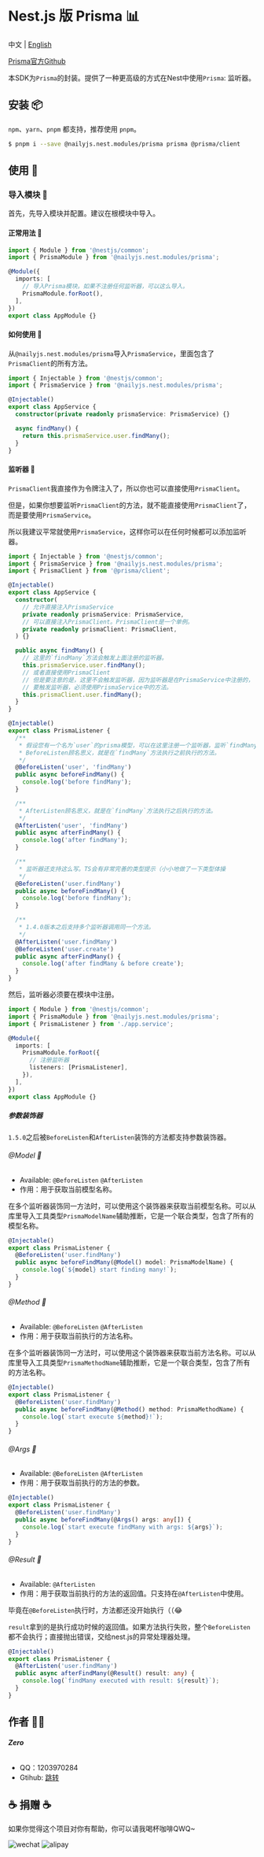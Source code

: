 # Nest.js 版 Prisma 📊

中文 | [English](./README_EN.md)

[Prisma官方Github](https://github.com/prisma)

本SDK为`Prisma`的封装。提供了一种更高级的方式在Nest中使用`Prisma`: 监听器。

## 安装 📦

`npm`、`yarn`、`pnpm` 都支持，推荐使用 `pnpm`。

```bash
$ pnpm i --save @nailyjs.nest.modules/prisma prisma @prisma/client
```

## 使用 👋

### 导入模块 🧩

首先，先导入模块并配置。建议在根模块中导入。

#### 正常用法 🚀

```typescript
import { Module } from '@nestjs/common';
import { PrismaModule } from '@nailyjs.nest.modules/prisma';

@Module({
  imports: [
    // 导入Prisma模块。如果不注册任何监听器，可以这么导入。
    PrismaModule.forRoot(),
  ],
})
export class AppModule {}
```

#### 如何使用 🍞

从`@nailyjs.nest.modules/prisma`导入`PrismaService`，里面包含了`PrismaClient`的所有方法。

```typescript
import { Injectable } from '@nestjs/common';
import { PrismaService } from '@nailyjs.nest.modules/prisma';

@Injectable()
export class AppService {
  constructor(private readonly prismaService: PrismaService) {}

  async findMany() {
    return this.prismaService.user.findMany();
  }
}
```

#### 监听器 🎉

`PrismaClient`我直接作为令牌注入了，所以你也可以直接使用`PrismaClient`。

但是，如果你想要监听`PrismaClient`的方法，就不能直接使用`PrismaClient`了，而是要使用`PrismaService`。

所以我建议平常就使用`PrismaService`，这样你可以在任何时候都可以添加监听器。

```typescript
import { Injectable } from '@nestjs/common';
import { PrismaService } from '@nailyjs.nest.modules/prisma';
import { PrismaClient } from '@prisma/client';

@Injectable()
export class AppService {
  constructor(
    // 允许直接注入PrismaService
    private readonly prismaService: PrismaService,
    // 可以直接注入PrismaClient。PrismaClient是一个单例。
    private readonly prismaClient: PrismaClient,
  ) {}

  public async findMany() {
    // 这里的`findMany`方法会触发上面注册的监听器。
    this.prismaService.user.findMany();
    // 或者直接使用PrismaClient
    // 但是要注意的是，这里不会触发监听器，因为监听器是在PrismaService中注册的，
    // 要触发监听器，必须使用PrismaService中的方法。
    this.prismaClient.user.findMany();
  }
}

@Injectable()
export class PrismaListener {
  /**
   * 假设您有一个名为`user`的prisma模型，可以在这里注册一个监听器，监听`findMany`事件。
   * BeforeListen顾名思义，就是在`findMany`方法执行之前执行的方法。
   */
  @BeforeListen('user', 'findMany')
  public async beforeFindMany() {
    console.log('before findMany');
  }

  /**
   * AfterListen顾名思义，就是在`findMany`方法执行之后执行的方法。
   */
  @AfterListen('user', 'findMany')
  public async afterFindMany() {
    console.log('after findMany');
  }

  /**
   * 监听器还支持这么写。TS会有非常完善的类型提示（小小地做了一下类型体操
   */
  @BeforeListen('user.findMany')
  public async beforeFindMany() {
    console.log('before findMany');
  }

  /**
   * 1.4.0版本之后支持多个监听器调用同一个方法。
   */
  @AfterListen('user.findMany')
  @BeforeListen('user.create')
  public async afterFindMany() {
    console.log('after findMany & before create');
  }
}
```

然后，监听器必须要在模块中注册。

```typescript
import { Module } from '@nestjs/common';
import { PrismaModule } from '@nailyjs.nest.modules/prisma';
import { PrismaListener } from './app.service';

@Module({
  imports: [
    PrismaModule.forRoot({
      // 注册监听器
      listeners: [PrismaListener],
    }),
  ],
})
export class AppModule {}
```

##### 参数装饰器

`1.5.0`之后被`BeforeListen`和`AfterListen`装饰的方法都支持参数装饰器。

###### @Model 💎

- Available: `@BeforeListen` `@AfterListen`
- 作用：用于获取当前模型名称。

在多个监听器装饰同一方法时，可以使用这个装饰器来获取当前模型名称。可以从库里导入工具类型`PrismaModelName`辅助推断，它是一个联合类型，包含了所有的模型名称。

```typescript
@Injectable()
export class PrismaListener {
  @BeforeListen('user.findMany')
  public async beforeFindMany(@Model() model: PrismaModelName) {
    console.log(`${model} start finding many!`);
  }
}
```

###### @Method 💎

- Available: `@BeforeListen` `@AfterListen`
- 作用：用于获取当前执行的方法名称。

在多个监听器装饰同一方法时，可以使用这个装饰器来获取当前方法名称。可以从库里导入工具类型`PrismaMethodName`辅助推断，它是一个联合类型，包含了所有的方法名称。

```typescript
@Injectable()
export class PrismaListener {
  @BeforeListen('user.findMany')
  public async beforeFindMany(@Method() method: PrismaMethodName) {
    console.log(`start execute ${method}!`);
  }
}
```

###### @Args 💎

- Available: `@BeforeListen` `@AfterListen`
- 作用：用于获取当前执行的方法的参数。

```typescript
@Injectable()
export class PrismaListener {
  @BeforeListen('user.findMany')
  public async beforeFindMany(@Args() args: any[]) {
    console.log(`start execute findMany with args: ${args}`);
  }
}
```

###### @Result 💎

- Available: `@AfterListen`
- 作用：用于获取当前执行的方法的返回值。只支持在`@AfterListen`中使用。

毕竟在`@BeforeListen`执行时，方法都还没开始执行（（😂

`result`拿到的是执行成功时候的返回值。如果方法执行失败，整个`BeforeListen`都不会执行；直接抛出错误，交给nest.js的异常处理器处理。

```typescript
@Injectable()
export class PrismaListener {
  @AfterListen('user.findMany')
  public async afterFindMany(@Result() result: any) {
    console.log(`findMany executed with result: ${result}`);
  }
}
```

## 作者 👨‍💻

###### **Zero**

- QQ：1203970284
- Gtihub: [跳转](https://groupguanfang/groupguanfang)

## ☕️ 捐赠 ☕️

如果你觉得这个项目对你有帮助，你可以请我喝杯咖啡QWQ~

![wechat](./screenshots/wechat.jpg)
![alipay](./screenshots/alipay.jpg)

```

```
